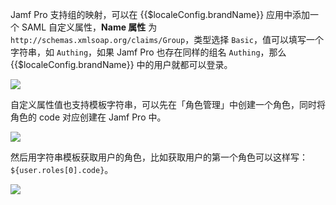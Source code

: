 <IntegrationDetailCard title="如何登录 Jamf Pro 中不存在用户">

Jamf Pro 支持组的映射，可以在 {{$localeConfig.brandName}} 应用中添加一个 SAML 自定义属性，**Name 属性** 为 `http://schemas.xmlsoap.org/claims/Group`，类型选择 `Basic`，值可以填写一个字符串，如 `Authing`，如果 Jamf Pro 也存在同样的组名 `Authing`，那么 {{$localeConfig.brandName}} 中的用户就都可以登录。

![](~@imagesZhCn/integration/jamf/4-1.png)

自定义属性值也支持模板字符串，可以先在「角色管理」中创建一个角色，同时将角色的 code 对应创建在 Jamf Pro 中。

![](~@imagesZhCn/integration/jamf/4-2.png)

然后用字符串模板获取用户的角色，比如获取用户的第一个角色可以这样写： `${user.roles[0].code}`。

![](~@imagesZhCn/integration/jamf/4-3.png)

</IntegrationDetailCard>
